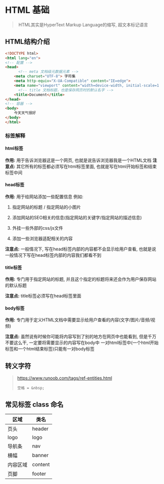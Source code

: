 # HTML 基础

> ​	HTML其实是HyperText Markup Language的缩写, 超文本标记语言

## HTML结构介绍

~~~HTML
<!DOCTYPE html>
<html lang="en">
<!-- 配置 -->
<head>
	  <!-- meta 文档级元数据元素 -->
    <meta charset="UTF-8"> 字符集
    <meta http-equiv="X-UA-Compatible" content="IE=edge">
    <meta name="viewport" content="width=device-width, initial-scale=1.0">
	  <!-- title 文档标题，也是保存网页时的默认名字 -->
  	<title>Document</title>
</head>
<!-- 容器 -->
<body>
    今天天气很好
</body>
</html>

~~~

### 标签解释

#### html标签

**作用:**
		用于告诉浏览器这是一个网页, 也就是说告诉浏览器我是一个HTML文档
**注意点:**
		其它所有的标签都必须写在html标签里面, 也就是写在html开始标签和结束标签中间

#### head标签

**作用:**
		用于给网站添加一些配置信息
			例如:

   1.    指定网站的标题 / 指定网站的小图片

   2.    添加网站的SEO相关的信息(指定网站的关键字/指定网站的描述信息)

   3.    外挂一些外部的css/js文件

   4.    添加一些浏览器适配相关的内容
         

**注意点:**
         一般情况下, 写在head标签内部的内容都不会显示给用户查看, 也就是说一般情况下写在head标签内部的内容我们都看不到

#### title标签

**作用:**
         专门用于指定网站的标题, 并且这个指定的标题将来还会作为用户保存网站的默认标题

**注意点:**
         title标签必须写在head标签里面



#### body标签

**作用:**
         专门用于定义HTML文档中需要显示给用户查看的内容(文字/图片/音频/视频)

**注意点:**
         虽然说有时候你可能将内容写到了别的地方在网页中也能看到, 但是千万不要这么干, 一定要将需要显示的内容写在body中
         一对html标签中(一个html开始标签和一个html结束标签)只能有一对body标签



## 转义字符

> https://www.runoob.com/tags/ref-entities.html
>
> ~~~
> 空格 = &nbsp;
> ~~~



## 常见标签 class 命名

| 区域     | 类名    |
| -------- | ------- |
| 页头     | header  |
| logo     | logo    |
| 导航条   | nav     |
| 横幅     | banner  |
| 内容区域 | content |
| 页脚     | footer  |





